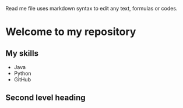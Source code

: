 Read me file uses markdown syntax to edit any text, formulas or codes.

# Welcome to my repository

## My skills
- Java
- Python
- GitHub

## Second level heading

